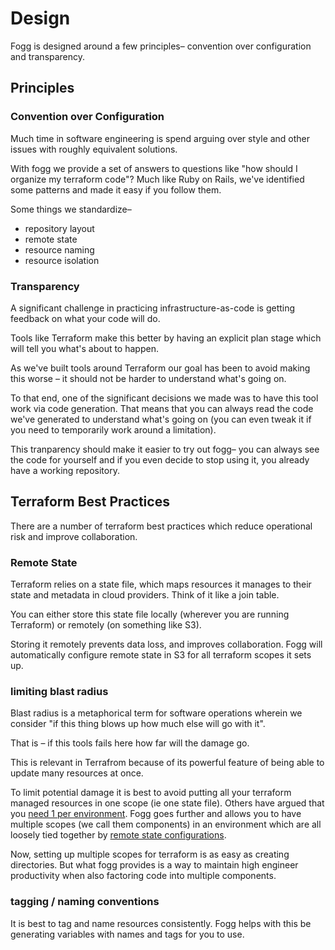# Design

Fogg is designed around a few principles– convention over configuration and transparency.

## Principles

### Convention over Configuration

Much time in software engineering is spend arguing over style and other issues with roughly equivalent solutions.

With fogg we provide a set of answers to questions like "how should I organize my terraform code"?
Much like Ruby on Rails, we've identified some patterns and made it easy if you follow them.

Some things we standardize–

* repository layout
* remote state
* resource naming
* resource isolation

### Transparency

A significant challenge in practicing infrastructure-as-code is getting feedback on what your code will do.

Tools like Terraform make this better by having an explicit plan stage which will tell you what's about to happen.

As we've built tools around Terraform our goal has been to avoid making this worse – it should not
be harder to understand what's going on.

To that end, one of the significant decisions we made was to have this tool work via code
generation. That means that you can always read the code we've generated to understand what's going
on (you can even tweak it if you need to temporarily work around a limitation).

This tranparency should make it easier to try out fogg– you can always see the code for yourself and
if you even decide to stop using it, you already have a working repository.

## Terraform Best Practices

There are a number of terraform best practices which reduce operational risk and improve collaboration.

### Remote State

Terraform relies on a state file, which maps resources it manages to their state and metadata in
cloud providers. Think of it like a join table.

You can either store this state file locally (wherever you are running Terraform) or remotely (on something like S3).

Storing it remotely prevents data loss, and improves collaboration. Fogg will automatically
configure remote state in S3 for all terraform scopes it sets up.

### limiting blast radius

Blast radius is a metaphorical term for software operations wherein we consider "if this thing blows
up how much else will go with it".

That is – if this tools fails here how far will the damage go.

This is relevant in Terrafrom because of its powerful feature of being able to update many resources at once.

To limit potential damage it is best to avoid putting all your terraform managed resources in one
scope (ie one state file). Others have argued that you [need 1 per
environment](https://charity.wtf/2016/03/30/terraform-vpc-and-why-you-want-a-tfstate-file-per-env/).
Fogg goes further and allows you to have multiple scopes (we call them components) in an environment
which are all loosely tied together by [remote state
configurations](https://www.terraform.io/docs/providers/terraform/d/remote_state.html).

Now, setting up multiple scopes for terraform is as easy as creating directories. But what fogg
provides is a way to maintain high engineer productivity when also factoring code into multiple
components.

### tagging / naming conventions

It is best to tag and name resources consistently. Fogg helps with this be generating variables with
names and tags for you to use.
